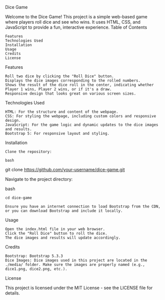 Dice Game

Welcome to the Dice Game! This project is a simple web-based game where players roll dice and see who wins. It uses HTML, CSS, and JavaScript to provide a fun, interactive experience.
Table of Contents

    Features
    Technologies Used
    Installation
    Usage
    Credits
    License

Features

    Roll two dice by clicking the "Roll Dice" button.
    Displays the dice images corresponding to the rolled numbers.
    Shows the result of the dice roll in the center, indicating whether Player 1 wins, Player 2 wins, or if it's a draw.
    Responsive design that looks great on various screen sizes.

Technologies Used

    HTML: For the structure and content of the webpage.
    CSS: For styling the webpage, including custom colors and responsive design.
    JavaScript: For the game logic and dynamic updates to the dice images and results.
    Bootstrap 5: For responsive layout and styling.

Installation

    Clone the repository:

    bash

git clone https://github.com/your-username/dice-game.git

Navigate to the project directory:

bash

    cd dice-game

    Ensure you have an internet connection to load Bootstrap from the CDN, or you can download Bootstrap and include it locally.

Usage

    Open the index.html file in your web browser.
    Click the "Roll Dice" button to roll the dice.
    The dice images and results will update accordingly.

Credits

    Bootstrap: Bootstrap 5.3.3
    Dice Images: Dice images used in this project are located in the ./media/ folder. Make sure the images are properly named (e.g., dice1.png, dice2.png, etc.).

License

This project is licensed under the MIT License - see the LICENSE file for details.
